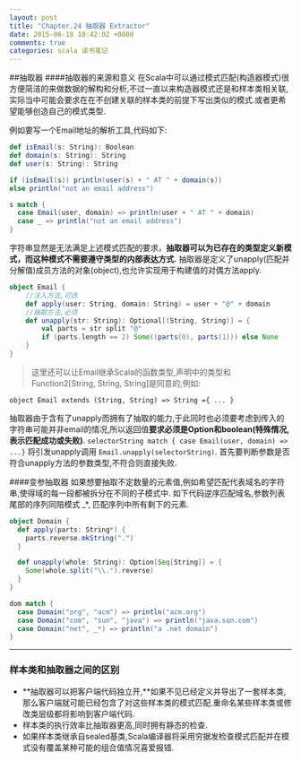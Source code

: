 ```yaml
---
layout: post
title: "Chapter.24 抽取器 Extractor"
date: 2015-06-18 10:42:02 +0800
comments: true
categories: scala 读书笔记
---
```


##抽取器
####抽取器的来源和意义
在Scala中可以通过模式匹配(构造器模式)很方便简洁的来做数据的解构和分析,不过一直以来构造器模式还是和样本类相关联,实际当中可能会要求在在不创建关联的样本类的前提下写出类似的模式.或者更希望能够创造自己的模式类型.

例如要写一个Email地址的解析工具,代码如下:

``` Scala
def isEmail(s: String): Boolean
def domain(s: String): String
def user(s: String): String

if (isEmail(s)) println(user(s) + " AT " + domain(s))
else println("not an email address")

s match {
  case Email(user, domain) => println(user + " AT " + domain)
  case _ => println("not an email address")
}
```

字符串显然是无法满足上述模式匹配的要求，**抽取器可以为已存在的类型定义新模式，而这种模式不需要遵守类型的内部表达方式.**
抽取器是定义了unapply(匹配并分解值)成员方法的对象(object),也允许实现用于构建值的对偶方法apply.

``` scala
object Email {
    //注入方法,可选
    def apply(user: String, domain: String) = user + "@" + domain
    //抽取方法,必须
    def unapply(str: String): Optional[(String, String)] = {
        val parts = str split "@"
        if (parts.length == 2) Some((parts(0), parts(1))) else None
    }
}

```

> 这里还可以让Email继承Scala的函数类型,声明中的类型和Function2[String, String, String]是同意的,例如:

```object Email extends (String, String) => String ={ ... }```

抽取器由于含有了unapply而拥有了抽取的能力,于此同时也必须要考虑到传入的字符串可能并非email的情况,所以返回值**要求必须是Option和boolean(特殊情况,表示匹配成功或失败)**.
```selectorString match { case Email(user, domain) => ...}``` 将引发unapply调用
```Email.unapply(selectorString)```. 首先要判断参数是否符合unapply方法的参数类型,不符合则直接失败.

####变参抽取器
如果想要抽取不定数量的元素值,例如希望匹配代表域名的字符串,使得域的每一段都被拆分在不同的子模式中.
如下代码逆序匹配域名,参数列表尾部的序列同陪模式 _*, 匹配序列中所有剩下的元素.

``` scala
object Domain {
  def apply(parts: String*) {
    parts.reverse.mkString(".")
  }

  def unapply(whole: String): Option[Seq[String]] = {
    Some(whole.split("\\.").reverse)
  }
}

dom match {
  case Domain("org", "acm") => println("acm.org")
  case Domain("com", "sun", "java") => println("java.sun.com")
  case Domain("net", _*) => println("a .net domain")
}
```

- - - 

### 样本类和抽取器之间的区别

* **抽取器可以把客户端代码独立开,**如果不见已经定义并导出了一套样本类,那么客户端就可能已经包含了对这些样本类的模式匹配.重命名某些样本类或修改类层级都将影响到客户端代码.
* 样本类的执行效率比抽取器更高,同时拥有静态的检查.
* 如果样本类继承自sealed基类,Scala编译器将采用穷据发检查模式匹配并在模式没有覆盖某种可能的组合值情况喜爱报错.



